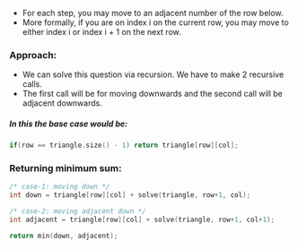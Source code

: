* For each step, you may move to an adjacent number of the row below.
* More formally, if you are on index i on the current row, you may move to either index i or index i + 1 on the next row.

### Approach:
* We can solve this question via recursion. We have to make 2 recursive calls.
* The first call will be for moving downwards and the second call will be adjacent downwards.

<h5> In this the base case would be: </h5>

```cpp
if(row == triangle.size() - 1) return triangle[row][col];
```

### Returning minimum sum:

```cpp
/* case-1: moving down */
int down = triangle[row][col] + solve(triangle, row+1, col);

/* case-2: moving adjacent down */
int adjacent = triangle[row][col] + solve(triangle, row+1, col+1);

return min(down, adjacent);
```
